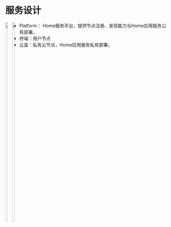 # 服务设计

<div style="float:left">
<img src="https://github.com/joincloud/home/raw/master/doc/biz_arch.png" width="40%">
<img src="https://github.com/joincloud/home/raw/master/doc/platform_network.png" width="40%"> 
</div>

- Platform： Home服务平台，提供节点注册、发现能力与Home应用服务公有部署。
 - 终端：用户节点
 - 云盒：私有云节点，Home应用服务私有部署。